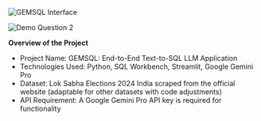 ![GEMSQL Interface](https://github.com/user-attachments/assets/15bb10bc-3f7a-4120-9cba-5e9e70461b77)

![Demo Question 2](https://github.com/user-attachments/assets/7c3e062e-f557-4dc3-aae3-74c6b9fdd78a)


**Overview of the Project**
- Project Name: GEMSQL: End-to-End Text-to-SQL LLM Application
- Technologies Used: Python, SQL Workbench, Streamlit, Google Gemini Pro
- Dataset: Lok Sabha Elections 2024 India scraped from the official website (adaptable for other datasets with code adjustments)
- API Requirement: A Google Gemini Pro API key is required for functionality
